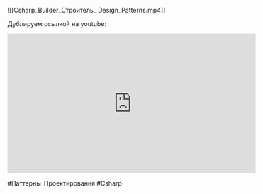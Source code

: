 
![[Csharp_Builder_Строитель_ Design_Patterns.mp4]]


Дублируем ссылкой на youtube:
<iframe width="560" height="315" src="https://www.youtube.com/embed/2ReKJaM2glI?si=JifTdyUrxhlk22yy" title="YouTube video player" frameborder="0" allow="accelerometer; autoplay; clipboard-write; encrypted-media; gyroscope; picture-in-picture; web-share" allowfullscreen></iframe>

#Паттерны_Проектирования #Csharp 